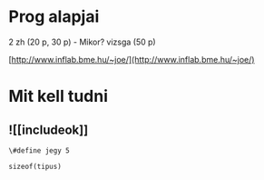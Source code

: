 # Prog alapjai
2 zh (20 p, 30 p) - Mikor?
vizsga (50 p)

[http://www.inflab.bme.hu/~joe/](http://www.inflab.bme.hu/~joe/)

# Mit kell tudni
## ![[includeok]]
`\#define jegy 5`

`sizeof(tipus)`